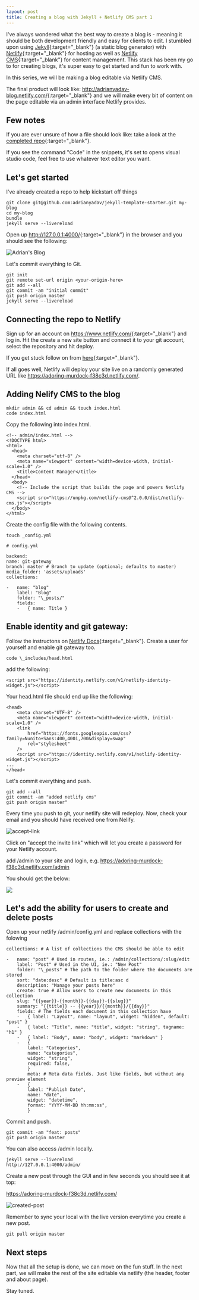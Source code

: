 ```yaml
---
layout: post
title: Creating a blog with Jekyll + Netlify CMS part 1
---
```


I've always wondered what the best way to create a blog is - meaning it should be both development friendly and easy for clients to edit. I stumbled upon using [Jekyll](https://jekyllrb.com/){:target="\_blank"} (a static blog generator) with [Netlify](https://www.netlify.com/){:target="\_blank"} for hosting as well as [Netlify CMS](https://www.netlifycms.org/){:target="\_blank"} for content management. This stack has been my go to for creating blogs, it's super easy to get started and fun to work with.

In this series, we will be making a blog editable via Netlify CMS.

The final product will look like: <http://adrianyadav-blog.netlify.com/>{:target="\_blank"} and we will make every bit of content on the page editable via an admin interface Netlify provides.

## Few notes

If you are ever unsure of how a file should look like: take a look at the [completed repo](https://github.com/adrianyadav/jekyll-netlify-cms-blog){:target="\_blank"}.

If you see the command "Code" in the snippets, it's set to opens visual studio code, feel free to use whatever text editor you want.

## Let's get started

I've already created a repo to help kickstart off things

```
git clone git@github.com:adrianyadav/jekyll-template-starter.git my-blog
cd my-blog
bundle
jekyll serve --livereload
```

Open up <http://127.0.0.1:4000/>{:target="\_blank"} in the browser and you should see the following:

![Adrian's Blog](/img/uploads/blog-running.jpg)

Let's commit everything to Git.

```
git init
git remote set-url origin <your-origin-here>
git add --all
git commit -am "initial commit"
git push origin master
jekyll serve --livereload
```

## Connecting the repo to Netlify

Sign up for an account on <https://www.netlify.com/>{:target="\_blank"} and log in. Hit the create a new site button and connect it to your git account, select the repository and hit deploy.

If you get stuck follow on from [here](https://www.netlify.com/blog/2015/10/28/a-step-by-step-guide-jekyll-3.0-on-netlify/#connecting-to-netlify){:target="\_blank"}.

If all goes well, Netlify will deploy your site live on a randomly generated URL like <https://adoring-murdock-f38c3d.netlify.com/>.

## Adding Nelify CMS to the blog

```
mkdir admin && cd admin && touch index.html
code index.html
```

Copy the following into index.html.

```
<!-- admin/index.html -->
<!DOCTYPE html>
<html>
  <head>
    <meta charset="utf-8" />
    <meta name="viewport" content="width=device-width, initial-scale=1.0" />
    <title>Content Manager</title>
  </head>
  <body>
    <!-- Include the script that builds the page and powers Netlify CMS -->
    <script src="https://unpkg.com/netlify-cms@^2.0.0/dist/netlify-cms.js"></script>
  </body>
</html>
```

Create the config file with the following contents.

```
touch _config.yml
```

```
# config.yml

backend:
name: git-gateway
branch: master # Branch to update (optional; defaults to master)
media_folder: 'assets/uploads'
collections:

-   name: "blog"
    label: "Blog"
    folder: "\_posts/"
    fields:
    -   { name: Title }
```

## Enable identity and git gateway:

Follow the instructons on [Netlify Docs](https://www.netlifycms.org/docs/add-to-your-site/#enable-identity-and-git-gateway){:target="\_blank"}. Create a user for yourself and enable git gateway too.

```
code \_includes/head.html
```

add the following:

```
<script src="https://identity.netlify.com/v1/netlify-identity-widget.js"></script>
```

Your head.html file should end up like the following:

```
<head>
	<meta charset="UTF-8" />
	<meta name="viewport" content="width=device-width, initial-scale=1.0" />
  	<link
		href="https://fonts.googleapis.com/css?family=Nunito+Sans:400,400i,700&display=swap"
		rel="stylesheet"
	/>
	<script src="https://identity.netlify.com/v1/netlify-identity-widget.js"></script>
...
</head>
```

Let's commit everything and push.

```
git add --all
git commit -am "added netlify cms"
git push origin master"
```

Every time you push to git, your netlify site will redeploy. Now, check your email and you should have received one from Nelify.

![accept-link](/img/uploads/you've-been-invited.jpg)

Click on "accept the invite link" which will let you create a password for your Netlify account.

add /admin to your site and login, e.g. <https://adoring-murdock-f38c3d.netlify.com/admin>

You should get the below:

![](/img/uploads/netlify-admin.jpg)

## Let's add the ability for users to create and delete posts

Open up your netlify /admin/config.yml and replace collections with the folowing

```
collections: # A list of collections the CMS should be able to edit

-   name: "post" # Used in routes, ie.: /admin/collections/:slug/edit
    label: "Post" # Used in the UI, ie.: "New Post"
    folder: "\_posts" # The path to the folder where the documents are stored
    sort: "date:desc" # Default is title:asc d
    description: "Manage your posts here"
    create: true # Allow users to create new documents in this collection
    slug: "{{year}}-{{month}}-{{day}}-{{slug}}"
    summary: "{{title}} -- {{year}}/{{month}}/{{day}}"
    fields: # The fields each document in this collection have
    -   { label: "Layout", name: "layout", widget: "hidden", default: "post" }
    -   { label: "Title", name: "title", widget: "string", tagname: "h1" }
    -   { label: "Body", name: "body", widget: "markdown" }
    -   {
        label: "Categories",
        name: "categories",
        widget: "string",
        required: false,
        }
        meta: # Meta data fields. Just like fields, but without any preview element
    -   {
        label: "Publish Date",
        name: "date",
        widget: "datetime",
        format: "YYYY-MM-DD hh:mm:ss",
        }
```

Commit and push.

```
git commit -am "feat: posts"
git push origin master
```

You can also access /admin locally.

```
jekyll serve --livereload
http://127.0.0.1:4000/admin/
```

Create a new post through the GUI and in few seconds you should see it at top:

<https://adoring-murdock-f38c3d.netlify.com/>

![created-post](/img/uploads/youve-been-invited.jpg)

Remember to sync your local with the live version everytime you create a new post.

```
git pull origin master
```

## Next steps

Now that all the setup is done, we can move on the fun stuff. In the next part, we will make the rest of the site editable via netlify (the header, footer and about page).

Stay tuned.
